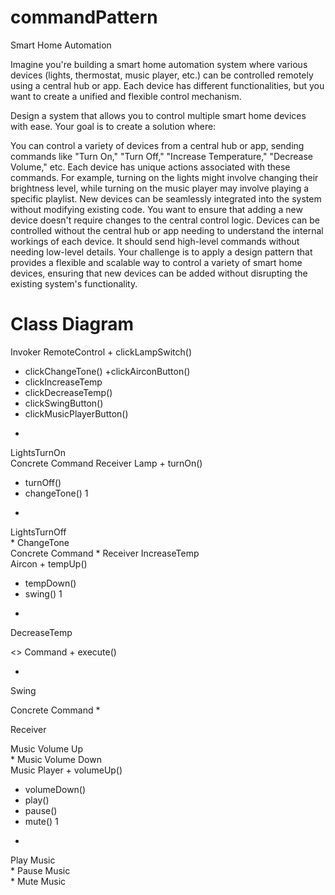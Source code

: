 # commandPattern
Smart Home Automation

Imagine you're building a smart home automation system where various devices (lights, thermostat, music player, etc.) can be controlled remotely using a central hub or app. Each device has different functionalities, but you want to create a unified and flexible control mechanism.

Design a system that allows you to control multiple smart home devices with ease. Your goal is to create a solution where:

You can control a variety of devices from a central hub or app, sending commands like "Turn On," "Turn Off," "Increase Temperature," "Decrease Volume," etc.
Each device has unique actions associated with these commands. For example, turning on the lights might involve changing their brightness level, while turning on the music player may involve playing a specific playlist.
New devices can be seamlessly integrated into the system without modifying existing code. You want to ensure that adding a new device doesn't require changes to the central control logic.
Devices can be controlled without the central hub or app needing to understand the internal workings of each device. It should send high-level commands without needing low-level details.
Your challenge is to apply a design pattern that provides a flexible and scalable way to control a variety of smart home devices, ensuring that new devices can be added without disrupting the existing system's functionality.

# Class Diagram
Invoker
RemoteControl		+ clickLampSwitch()
+ clickChangeTone()
+clickAirconButton()
+ clickIncreaseTemp
+ clickDecreaseTemp()
+ clickSwingButton()
+ clickMusicPlayerButton()
*
LightsTurnOn		
Concrete Command
Receiver
Lamp		+ turnOn()
+ turnOff()
+ changeTone()
1

*


LightsTurnOff		
*
ChangeTone		
Concrete Command
*
Receiver
IncreaseTemp		
Aircon		+ tempUp()
+ tempDown()
+ swing()
1

*
DecreaseTemp		







<<interface>>
Command	+ execute()


*
Swing		


Concrete Command
*

Receiver

Music Volume Up		
*
Music Volume Down		
Music Player		+ volumeUp()
+ volumeDown()
+ play()
+ pause()
+ mute()
1

*




Play Music		
*
Pause Music		
*
Mute Music		
